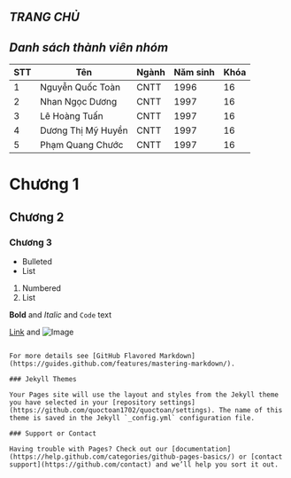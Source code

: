 ## *TRANG CHỦ*
## *Danh sách thành viên nhóm*

| STT  | Tên  |Ngành   | Năm sinh  | Khóa  |
|------|------|--------|---|---|
| 1  | Nguyễn Quốc Toàn  |CNTT   |1996   | 16  |
| 2 | Nhan Ngọc Dương  | CNTT  |1997   | 16  |
| 3  | Lê Hoàng Tuấn  | CNTT  |1997   | 16  |
| 4  | Dương Thị Mỹ Huyền  |CNTT   |1997   | 16  |
| 5  | Phạm Quang Chước  | CNTT  |1997   | 16  |

##
# Chương 1
## Chương 2
### Chương 3

- Bulleted
- List

1. Numbered
2. List

**Bold** and _Italic_ and `Code` text

[Link](url) and ![Image](src)
```

For more details see [GitHub Flavored Markdown](https://guides.github.com/features/mastering-markdown/).

### Jekyll Themes

Your Pages site will use the layout and styles from the Jekyll theme you have selected in your [repository settings](https://github.com/quoctoan1702/quoctoan/settings). The name of this theme is saved in the Jekyll `_config.yml` configuration file.

### Support or Contact

Having trouble with Pages? Check out our [documentation](https://help.github.com/categories/github-pages-basics/) or [contact support](https://github.com/contact) and we’ll help you sort it out.
